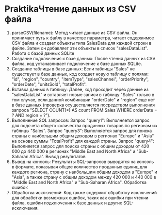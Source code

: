 # PraktikaЧтение данных из CSV файла
1. parseCSV(filename): Метод читает данные из CSV файла. Он принимает путь к файлу в качестве параметра, читает содержимое CSV файла и создает объекты типа SalesData для каждой строки в файле. Затем он добавляет эти объекты в список "salesDataList".
Работа с базой данных SQLite
2. Создание подключения к базе данных: После чтения данных из CSV файла, код устанавливает подключение к базе данных SQLite.
3. Создание таблицы в базе данных: Если таблицы "Sales" не существует в базе данных, код создает новую таблицу с полями: "id", "region", "country", "itemType", "salesChannel", "orderPriority", "orderDate", "unitsSold", "totalProfit".
4. Вставка данных в таблицу: Далее, код проходит через данные из "salesDataList" и вставляет новые записи в таблицу "Sales" только в том случае, если данной комбинации "orderDate" и "region" еще нет в базе данных (проверка осуществляется посредством выполнения запроса "SELECT COUNT(*) AS count FROM Sales WHERE orderDate = ? AND region = ?").
5. Выполнение SQL запросов:
Запрос "query1": Выполняется запрос для подсчета общего количества проданных товаров по регионам из таблицы "Sales".
Запрос "query3": Выполняется запрос для поиска страны с наибольшим общим доходом в регионах "Europe" и "Asia" на основе суммы "TotalProfit" для каждой страны.
Запрос "query4": Выполняется запрос для поиска страны с общим доходом от 420 000 до 440 000 в регионах "Middle East and North Africa" и "Sub-Saharan Africa".
Вывод результатов
6. Вывод на консоль: Результаты SQL-запросов выводятся на консоль в формате, показывая общее количество проданных единиц для каждого региона, страну с наибольшим общим доходом в "Europe" и "Asia", а также страну с общим доходом между 420 000 и 440 000 в "Middle East and North Africa" и "Sub-Saharan Africa".
Обработка ошибок
7. Обработка исключений: Код также содержит обработку исключений для обработки возможных ошибок, таких как ошибки при чтении файла, ошибки подключения к базе данных и другие SQL-исключения.

